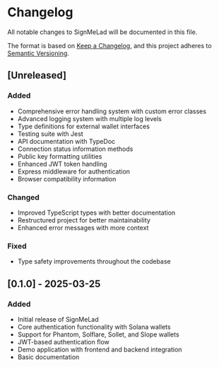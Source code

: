 # Changelog

All notable changes to SignMeLad will be documented in this file.

The format is based on [Keep a Changelog](https://keepachangelog.com/en/1.0.0/),
and this project adheres to [Semantic Versioning](https://semver.org/spec/v2.0.0.html).

## [Unreleased]

### Added
- Comprehensive error handling system with custom error classes
- Advanced logging system with multiple log levels
- Type definitions for external wallet interfaces
- Testing suite with Jest
- API documentation with TypeDoc
- Connection status information methods
- Public key formatting utilities
- Enhanced JWT token handling
- Express middleware for authentication
- Browser compatibility information

### Changed
- Improved TypeScript types with better documentation
- Restructured project for better maintainability
- Enhanced error messages with more context

### Fixed
- Type safety improvements throughout the codebase

## [0.1.0] - 2025-03-25

### Added
- Initial release of SignMeLad
- Core authentication functionality with Solana wallets
- Support for Phantom, Solflare, Sollet, and Slope wallets
- JWT-based authentication flow
- Demo application with frontend and backend integration
- Basic documentation
